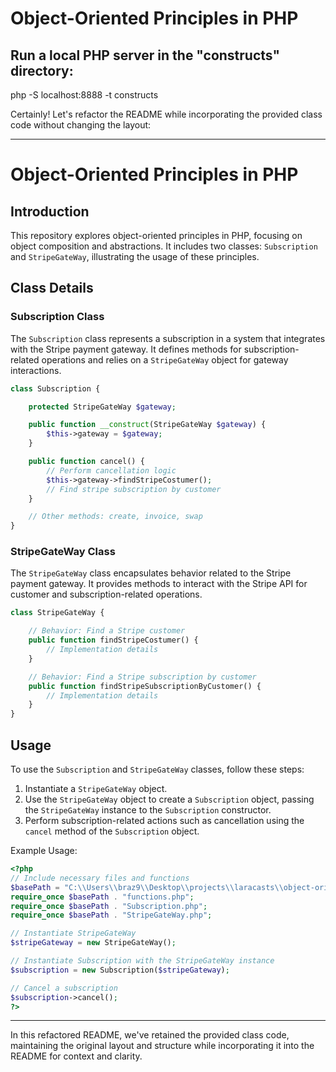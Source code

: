 # Object-Oriented Principles in PHP

## Run a local PHP server in the "constructs" directory:

php -S localhost:8888 -t constructs

Certainly! Let's refactor the README while incorporating the provided class code without changing the layout:

---

# Object-Oriented Principles in PHP

## Introduction

This repository explores object-oriented principles in PHP, focusing on object composition and abstractions. It includes two classes: `Subscription` and `StripeGateWay`, illustrating the usage of these principles.

## Class Details

### Subscription Class

The `Subscription` class represents a subscription in a system that integrates with the Stripe payment gateway. It defines methods for subscription-related operations and relies on a `StripeGateWay` object for gateway interactions.

```php
class Subscription {

    protected StripeGateWay $gateway;

    public function __construct(StripeGateWay $gateway) {
        $this->gateway = $gateway;
    }

    public function cancel() {
        // Perform cancellation logic
        $this->gateway->findStripeCostumer();
        // Find stripe subscription by customer
    }

    // Other methods: create, invoice, swap
}
```

### StripeGateWay Class

The `StripeGateWay` class encapsulates behavior related to the Stripe payment gateway. It provides methods to interact with the Stripe API for customer and subscription-related operations.

```php
class StripeGateWay {

    // Behavior: Find a Stripe customer
    public function findStripeCostumer() {
        // Implementation details
    }

    // Behavior: Find a Stripe subscription by customer
    public function findStripeSubscriptionByCustomer() {
        // Implementation details
    }
}
```

## Usage

To use the `Subscription` and `StripeGateWay` classes, follow these steps:

1. Instantiate a `StripeGateWay` object.
2. Use the `StripeGateWay` object to create a `Subscription` object, passing the `StripeGateWay` instance to the `Subscription` constructor.
3. Perform subscription-related actions such as cancellation using the `cancel` method of the `Subscription` object.

Example Usage:

```php
<?php
// Include necessary files and functions
$basePath = "C:\\Users\\braz9\\Desktop\\projects\\laracasts\\object-oriented-principles-php\\07\\";
require_once $basePath . "functions.php";
require_once $basePath . "Subscription.php";
require_once $basePath . "StripeGateWay.php";

// Instantiate StripeGateWay
$stripeGateway = new StripeGateWay();

// Instantiate Subscription with the StripeGateWay instance
$subscription = new Subscription($stripeGateway);

// Cancel a subscription
$subscription->cancel();
?>
```

---

In this refactored README, we've retained the provided class code, maintaining the original layout and structure while incorporating it into the README for context and clarity.
